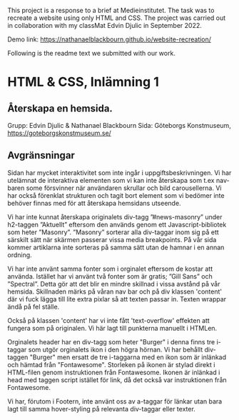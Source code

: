 This project is a response to a brief at Medieinstitutet. The task was to recreate a website using only HTML and CSS. The project was carried out in collaboration with my classMat Edvin Djulic in September 2022.

Demo link:
https://nathanaelblackbourn.github.io/website-recreation/

Following is the readme text we submitted with our work.

# HTML & CSS, Inlämning 1
## Återskapa en hemsida.

Grupp: Edvin Djulic & Nathanael Blackbourn
Sida: Göteborgs Konstmuseum, https://goteborgskonstmuseum.se/


## Avgränsningar

Sidan har mycket interaktivitet som inte ingår i uppgiftsbeskrivningen. Vi har utelämnat de interaktiva elementen som vi kan inte återskapa som t.ex nav-baren some försvinner när användaren skrullar och bild carousellerna. Vi  har också förenklat strukturen och tagit bort element som vi bedömer inte behöver finnas med för att återskapa hemsidans utseende.

Vi har inte kunnat återskapa originalets div-tagg ”#news-masonry” under h2-taggen ”Aktuellt” eftersom den används genom ett Javascript-bibliotek som heter ”Masonry”. ”Masonry” sorterar alla div-taggar inom sig på ett särskilt sätt när skärmen passerar vissa media breakpoints. På vår sida kommer artiklarna inte sorteras på samma sätt utan de hamnar i en annan ordning.

Vi har inte använt samma fonter som i orginalet eftersom de kostar att använda. Istället har vi använt två fonter som är gratis; ”Gill Sans” och ”Spectral”. Detta gör att det blir en mindre skillnad i vissa avstånd på vår hemsida. Skillnaden märks på våran nav bar och på div klassen 'content' där vi fuck lägga till lite extra pixlar så att texten passar in. Texten wrappar ändå på fel ställe.

Också på klassen 'content' har vi inte fått 'text-overflow' effekten att fungera som på originalen. Vi här lagt till punkterna manuellt i HTMLen.

Orginalets header har en div-tagg som heter "Burger" i denna finns tre i-taggar som utgör orginalets ikon i den högra hörnan. Vi har behållt div-taggen "Burger" men ersatt de tre i-taggarna med en ikon som är inlänkad och hämtad från "Fontawesome". Storleken på ikonen är stylad direkt i HTML-filen genom instruktionen från Fontawesome. Ikonen är inlänkad i head med taggen script istället för link, då det också var instruktionen från Fontawesome.

Vi har, förutom i Footern, inte använt oss av a-taggar för länkar utan bara lagt till samma hover-styling på relevanta div-taggar eller texter.
